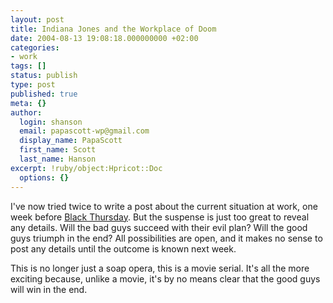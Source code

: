 ```yaml
---
layout: post
title: Indiana Jones and the Workplace of Doom
date: 2004-08-13 19:08:18.000000000 +02:00
categories:
- work
tags: []
status: publish
type: post
published: true
meta: {}
author:
  login: shanson
  email: papascott-wp@gmail.com
  display_name: PapaScott
  first_name: Scott
  last_name: Hanson
excerpt: !ruby/object:Hpricot::Doc
  options: {}
---
```

<p>I've now tried twice to write a post about the current situation at work, one week before <a href="http://www.papascott.de/archives/2004/08/03/black-thursday/">Black Thursday</a>. But the suspense is just too great to reveal any details. Will the bad guys succeed with their evil plan? Will the good guys triumph in the end? All possibilities are open, and it makes no sense to post any details until the outcome is known next week.</p>
<p>This is no longer just a soap opera, this is a movie serial. It's all the more exciting because, unlike a movie, it's by no means clear that the good guys will win in the end.</p>
